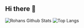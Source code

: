## Hi there 👋
![Rohans Github Stats](https://github-readme-stats.vercel.app/api?username=profredrooster&count_private=true&show_icons=true&include_all_commits=true)
![Top Langs](https://github-readme-stats.vercel.app/api/top-langs/?username=profredrooster&hide=TeX&layout=compact)
<!--
**ProfRedRooster/ProfRedRooster** is a ✨ _special_ ✨ repository because its `README.md` (this file) appears on your GitHub profile.

Here are some ideas to get you started:

- 🔭 I’m currently working on ...
- 🌱 I’m currently learning ...
- 👯 I’m looking to collaborate on ...
- 🤔 I’m looking for help with ...
- 💬 Ask me about ...
- 📫 How to reach me: ...
- 😄 Pronouns: ...
- ⚡ Fun fact: ...
-->
